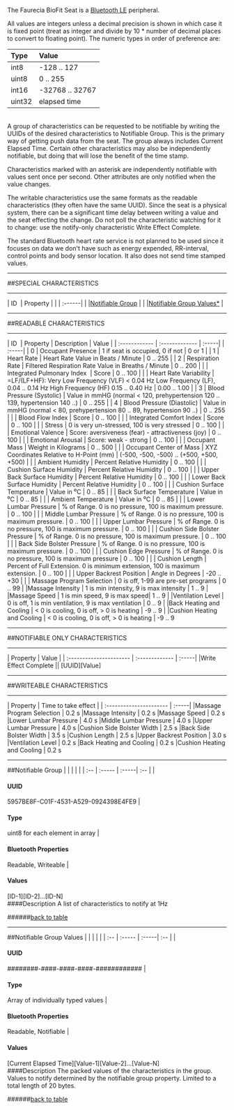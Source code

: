 The Faurecia BioFit Seat is a [Bluetooth LE](http://www.bluetooth.com/Pages/low-energy-tech-info.aspx) peripheral.

All values are integers unless a decimal precision is shown in which
case it is fixed point (treat as integer and divide by 10 * number of
decimal places to convert to floating point). The numeric types in
order of preference are:

|Type | Value|
| :----- | :----------- |
| int8   | -128 .. 127 |
| uint8  | 0 .. 255 |
| int16  | -32768 .. 32767 |
| uint32 | elapsed time |

<br />
A group of characteristics can be requested to be notifiable by
writing the UUIDs of the desired characteristics to Notifiable Group.
This is the primary way of getting push data from the seat. The group
always includes Current Elapsed Time. Certain other characteristics
may also be independently notifiable, but doing that will lose the
benefit of the time stamp.

Characteristics marked with an asterisk are independently notifiable
with values sent once per second. Other attributes are only notified
when the value changes.

The writable characteristics use the same formats as the readable
characteristics (they often have the same UUID). Since the seat is a
physical system, there can be a significant time delay between writing
a value and the seat effecting the change. Do not poll the
characteristic watching for it to change: use the notify-only
characteristic Write Effect Complete.

The standard Bluetooth heart rate service is not planned to be used
since it focuses on data we don't have such as energy expended,
RR-interval, control points and body sensor location. It also does not
send time stamped values.

<hr />
##SPECIAL CHARACTERISTICS
<hr />

| ID&nbsp; |  Property  | 
| | :------| 
| |<a href="#notifiableGroup" name="notifiableGroupTable">Notifiable Group</a> | 
| |<a href="#notifiableGroupValues" name="notifiableGroupValuesTable">Notifiable Group Values*</a>   	| 


<hr />
##READABLE CHARACTERISTICS
<hr />

| ID&nbsp; |  Property  | Description   | Value | 
| :------------ | :------------- | :-----| | :-----| 
| 0 | Occupant Presence 			|  1 if seat is occupied, 0 if not 						| 0 or 1 |
| 1 | Heart Rate  					| Heart Rate Value in Beats / Minute 					| 0 .. 255 |
| 2 | Respiration Rate 				| Filtered Respiration Rate Value in Breaths / Minute 	| 0 .. 200 |
|   | Integrated Pulmonary Index 	| Score 												| 0 .. 100 |
|   | Heart Rate Variability 		| =LF/(LF+HF): Very Low Frequency (VLF) < 0.04 Hz Low Frequency (LF), 0.04 .. 0.14 Hz High Frequency (HF) 0.15 .. 0.40 Hz | 0.00 .. 1.00 |
| 3 | Blood Pressure (Systolic) 	| Value in mmHG (normal < 120, prehypertension 120 .. 139, hypertension 140 ..) | 0 .. 255 | 
| 4 | Blood Pressure (Diastolic) 	| Value in mmHG (normal < 80, prehypertension 80 .. 89, hypertension 90 ..) | 0 .. 255 |
|   | Blood Flow Index | Score 		| 0 .. 100 												| 
|   | Integrated Comfort Index 		| Score 												| 0 .. 100 | 
|   | Stress 						| 0 is very un-stressed, 100 is very stressed 			| 0 .. 100 |
|   | Emotional Valence 			| Score: aversiveness (fear) - attractiveness (joy) 	| 0 .. 100 | 
|   | Emotional Arousal 			| Score: weak - strong 									| 0 .. 100 | 
|   | Occupant Mass 				| Weight in Kilograms 									| 0 .. 500 |
|   | Occupant Center of Mass 		| XYZ Coordinates Relative to H-Point (mm) 				| (-500, -500, -500) .. (+500, +500, +500) | 
|   | Ambient Humidity 				| Percent Relative Humidity 							| 0 .. 100 |
|   | Cushion Surface Humidity 		| Percent Relative Humidity 							| 0 .. 100 |
|   | Upper Back Surface Humidity  	| Percent Relative Humidity 							| 0 .. 100 |
|   | Lower Back Surface Humidity 	| Percent Relative Humidity 							| 0 .. 100 |
|   | Cushion Surface Temperature	| Value in ⁰C                                           | 0 .. 85 |
|   | Back Surface Temperature 		| Value in ⁰C                                           | 0 .. 85 |
|   | Ambient Temperature 			| Value in ⁰C | 0 .. 85 |
|   | Lower Lumbar Pressure 		| % of Range. 0 is no pressure, 100 is maximum pressure. | 0 .. 100 |
|   | Middle Lumbar Pressure 		| % of Range. 0 is no pressure, 100 is maximum pressure. | 0 .. 100 |
|   | Upper Lumbar Pressure 		| % of Range. 0 is no pressure, 100 is maximum pressure. | 0 .. 100 |
|   | Cushion Side Bolster Pressure	| % of Range. 0 is no pressure, 100 is maximum pressure. | 0 .. 100 |
|   | Back Side Bolster Pressure	| % of Range. 0 is no pressure, 100 is maximum pressure. | 0 .. 100 |
|   | Cushion Edge Pressure 		| % of Range. 0 is no pressure, 100 is maximum pressure | 0 .. 100 |
|   | Cushion Length 				| Percent of Full Extension. 0 is minimum extension, 100 is maximum extension. | 0 .. 100 |
|   | Upper Backrest Position 		| Angle in Degrees | -20 .. +30 |
|   | Massage Program Selection		| 0 is off, 1-99 are pre-set programs | 0 .. 99
|   |Massage Intensity				| 1 is min intensity, 9 is max intensity |    1 .. 9
|   |Massage Speed					| 1 is min speed, 9 is max speed|    1 .. 9
|   |Ventilation Level				| 0 is off, 1 is min ventilation, 9 is max ventilation |    0 .. 9
|   |Back Heating and Cooling		| < 0 is cooling, 0 is off, > 0 is heating | -9 .. 9
|   |Cushion Heating and Cooling	| < 0 is cooling, 0 is off, > 0 is heating | -9 .. 9

<hr />
##NOTIFIABLE ONLY CHARACTERISTICS
<hr />

|  Property  | Value | 
| :---------------------- | :------------- | :-----| 
|Write Effect Complete  || [UUID][Value]


<hr />
##WRITEABLE CHARACTERISTICS
<hr />
|  Property  | Time to take effect  | 
| :---------------------- | :-----| 
|Massage Program Selection     |   0.2 s 
|Massage Intensity             |   0.2 s
|Massage Speed                 |   0.2 s
|Lower Lumbar Pressure         |   4.0 s
|Middle Lumbar Pressure        |   4.0 s
|Upper Lumbar Pressure         |   4.0 s
|Cushion Side Bolster Width    |   2.5 s
|Back Side Bolster Width       |   3.5 s
|Cushion Length                |   2.5 s
|Upper Backrest Position       |   3.0 s
|Ventilation Level             |   0.2 s
|Back Heating and Cooling      |   0.2 s
|Cushion Heating and Cooling   |   0.2 s

<hr />
##<a name="notifiableGroup">Notifiable Group</a>
| | | | |
| :-- | :----- | :-----| :-- |
| <h4>UUID</h4> 5957BE8F-C01F-4531-A529-0924398E4FE9 | <h4>Type</h4> uint8 for each element in array | <h4>Bluetooth Properties</h4>Readable, Writeable | <h4>Values</h4> [ID-1][ID-2]...[ID-N]

<br />
####Description
A list of characteristics to notify at 1Hz 

######<a href="#notifiableGroupTable">back to table</a>

<hr />
##<a name="notifiableGroupValues">Notifiable Group Values</a>
| | | | |
| :-- | :----- | :-----| :-- |
| <h4>UUID</h4> ########-####-####-####-############ | <h4>Type</h4> Array of individually typed values | <h4>Bluetooth Properties</h4>Readable, Notifiable | <h4>Values</h4> [Current Elapsed Time][Value-1][Value-2]...[Value-N]

<br />
####Description
The packed values of the characteristics in the group. Values to notify determined by the notifiable group property. Limited to a total length of 20 bytes.

######<a href="#notifiableGroupValuesTable">back to table</a>
